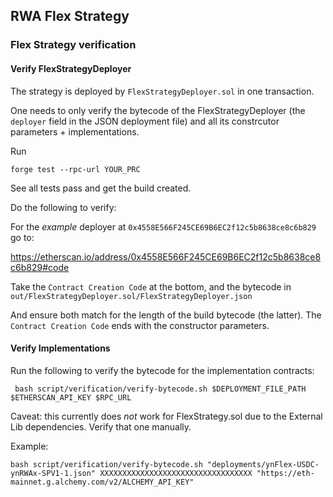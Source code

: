 ## RWA Flex Strategy



### Flex Strategy verification

#### Verify FlexStrategyDeployer

The strategy is deployed by `FlexStrategyDeployer.sol` in one transaction.

One needs to only verify the bytecode of the FlexStrategyDeployer (the `deployer` field in the JSON deployment file) and all its constrcutor parameters + implementations.


Run 


```forge test --rpc-url YOUR_PRC```


See all tests pass and get the build created.

Do the following to verify:

For the *example* deployer at `0x4558E566F245CE69B6EC2f12c5b8638ce8c6b829` go to:

https://etherscan.io/address/0x4558E566F245CE69B6EC2f12c5b8638ce8c6b829#code

Take the `Contract Creation Code` at the bottom, and the bytecode in `out/FlexStrategyDeployer.sol/FlexStrategyDeployer.json` 

And ensure both match for the length of the build bytecode (the latter). The `Contract Creation Code` ends with the constructor parameters.


#### Verify Implementations


Run the following to verify the bytecode for the implementation contracts:

```
 bash script/verification/verify-bytecode.sh $DEPLOYMENT_FILE_PATH $ETHERSCAN_API_KEY $RPC_URL
```

Caveat: this currently does *not* work for FlexStrategy.sol due to the External Lib dependencies.
Verify that one manually.


Example:

```
bash script/verification/verify-bytecode.sh "deployments/ynFlex-USDC-ynRWAx-SPV1-1.json" XXXXXXXXXXXXXXXXXXXXXXXXXXXXXXXXXX "https://eth-mainnet.g.alchemy.com/v2/ALCHEMY_API_KEY"
```

